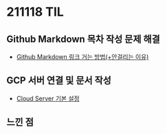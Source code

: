 # 211118 TIL

## Github Markdown 목차 작성 문제 해결

- [Github Markdown 링크 거는 방법(+안걸리는 이유)](https://www.notion.so/Markdown-13e322f3593440f0976003289b52e708)

## GCP 서버 연결 및 문서 작성

- [Cloud Server 기본 설정](https://www.notion.so/Cloud-Server-cf7144cbb234475a9db85341ae72f858)

## 느낀 점
